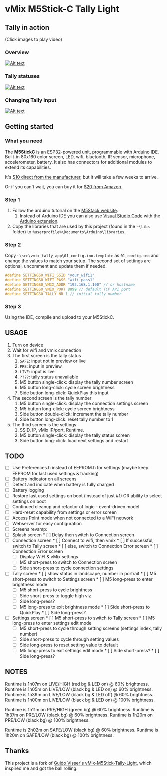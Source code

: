 # vMix M5Stick-C Tally Light

## Tally in action

(Click images to play video)

### Overview

[![Alt text](https://img.youtube.com/vi/AwrGejqj_YY/0.jpg)](https://youtu.be/AwrGejqj_YY)

### Tally statuses

[![Alt text](https://img.youtube.com/vi/anjMjVwFqTU/0.jpg)](https://youtu.be/anjMjVwFqTU)

### Changing Tally Input

[![Alt text](https://img.youtube.com/vi/vNC3jXKfyJU/0.jpg)](https://youtu.be/vNC3jXKfyJU)

## Getting started

### What you need

The **M5StickC** is an ESP32-powered unit, programmable with Arduino IDE. Built-in 80x160 color screen, LED, wifi, bluetooth, IR sensor, microphone, accelerometer, battery. It also has connectors for additional modules to extend its capabilities.

It's [$10 direct from the manufacturer](https://m5stack.com/collections/m5-core/products/stick-c), but it will take a few weeks to arrive.

Or if you can't wait, you can buy it for [$20 from Amazon](https://www.amazon.com/dp/B07R48W8R8/ref=cm_sw_r_tw_dp_x_oFNeFbQN387ED).

### Step 1

1. Follow the arduino tutorial on the [M5Stack website](https://docs.m5stack.com/#/en/arduino/arduino_development).
    1. Instead of Arduino IDE you can also use [Visual Studio Code](https://code.visualstudio.com/) with the [Arduino extension](https://marketplace.visualstudio.com/items?itemName=vsciot-vscode.vscode-arduino).
1. Copy the libraries that are used by this project (found in the `~\libs` folder) to `%userprofile%\Documents\Arduino\libraries`.

### Step 2

Copy `~\src\vmix_tally_app\01_config.ino.template` as `01_config.ino` and change the values to match your setup. The second set of settings are optional, uncomment and update them if needed.

```c
#define SETTINGS0_WIFI_SSID "your_wifi1"
#define SETTINGS0_WIFI_PASS "wifi_pass1"
#define SETTINGS0_VMIX_ADDR "192.168.1.100" // or hostname
#define SETTINGS0_VMIX_PORT 8099 // default TCP API port
#define SETTINGS0_TALLY_NR 1 // initial tally number
```

### Step 3

Using the IDE, compile and upload to your M5StickC.

## USAGE

1. Turn on device
1. Wait for wifi and vmix connection
1. The first screen is the tally status
    1. `SAFE`: input not in preview or live
    1. `PRE`: input in preview
    1. `LIVE`: input is live
    1. `????`: tally status unavailable
    1. M5 button single-click: display the tally number screen
    1. M5 button long-click: cycle screen brightness
    1. Side button long-click: QuickPlay this input
1. The second screen is the tally number
    1. M5 button single-click: display the connection settings screen
    1. M5 button long-click: cycle screen brightness
    1. Side button double-click: increment the tally number
    1. Side button long-click: reset tally number to 1
1. The third screen is the settings
    1. SSID, IP, vMix IP/port, Runtime.
    1. M5 button single-click: display the tally status screen
    1. Side button long-click: load next settings and restart

## TODO

* [ ]  Use Preferences.h instead of EEPROM.h for settings (maybe keep EEPROM for last used settings & tracking)
* [ ]  Battery indicator on all screens
* [ ]  Detect and indicate when battery is fully charged
* [ ]  Battery logging
* [ ]  Restore last used settings on boot (instead of just #1) OR ability to select settings on boot
* [ ]  Continued cleanup and refactor of logic - event-driven model
* [ ]  Hard-reset capability from settings or error screen
* [ ]  Access Point mode when not connected to a WiFi network
* [ ]  Webserver for easy configuration
* [ ]  Screens revamp:
  * [ ]  Splash screen
    * [ ]  Delay then switch to Connection screen
  * [ ]  Connection screen
    * [ ]  Connect to wifi, then vmix
    * [ ]  If successful, switch to Tally screen
    * [ ]  else, switch to Connection Error screen
    * [ ]  Connection Error screen
      * [ ]  Display WiFI & vMix settings
      * [ ]  M5 short-press to switch to Connection screen
      * [ ]  Side short-press to cycle connection settings
  * [ ]  Tally screen
    * [ ]  show status in landscape, number in portrait
    * [ ]  M5 short-press to switch to Settings screen
    * [ ]  M5 long-press to enter brightness mode
      * [ ]  M5 short-press to cycle brightness
      * [ ]  Side short-press to toggle high viz
      * [ ]  Side long-press?
      * [ ]  M5 long-press to exit brightness mode
    * [ ]  Side short-press to QuickPlay
    * [ ]  Side long-press?
  * [ ]  Settings screen
    * [ ]  M5 short-press to switch to Tally screen
    * [ ]  M5 long-press to enter settings edit mode
      * [ ]  M5 short-press to cycle through setting screens (settings index, tally number)
      * [ ]  Side short-press to cycle through setting values
      * [ ]  Side long-press to reset setting value to default
      * [ ]  M5 long-press to exit settings edit mode
    * [ ]  Side short-press?
    * [ ]  Side long-press?

## NOTES

Runtime is 1h07m on LIVE/HIGH (red   bg & LED on)  @  60% brightness.
Runtime is 1h05m on LIVE/LOW  (black bg & LED on)  @  60% brightness.
Runtime is 1h39m on LIVE/LOW  (black bg & LED off) @  60% brightness.
Runtime is 1h00m on LIVE/LOW  (black bg & LED on)  @ 100% brightness.

Runtime is 1h11m on PRE/HIGH (green bg) @  60% brightness.
Runtime is 1h37m on PRE/LOW  (black bg) @  60% brightness.
Runtime is 1h20m on PRE/LOW  (black bg) @ 100% brightness.

Runtime is 2h02m on SAFE/LOW (black bg) @  60% brightness.
Runtime is 1h20m on SAFE/LOW (black bg) @ 100% brightness.

## Thanks

This project is a fork of [Guido Visser's vMix-M5Stick-Tally-Light](https://github.com/guido-visser/vMix-M5Stick-Tally-Light), which inspired me and got the ball rolling.